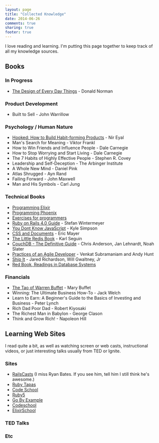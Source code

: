 ```yaml
---
layout: page
title: "Collected Knowledge"
date: 2014-06-26
comments: true
sharing: true
footer: true
---
```


I love reading and learning. I'm putting this page together to keep track of all my knowledge sources.

## Books 

### In Progress

* [The Design of Every Day Things](http://www.amazon.com/Design-Everyday-Things-Donald-Norman/dp/0465067107) - Donald Norman

### Product Development

* Built to Sell - John Warrillow

### Psychology / Human Nature

* [Hooked: How to Build Habit-forming Products](http://www.amazon.com/Hooked-How-Build-Habit-Forming-Products-ebook/dp/B00HJ4A43S/ref=sr_1_1?s=books&ie=UTF8&qid=1405268592&sr=1-1&keywords=hooked+nir+eyal) - Nir Eyal
* Man's Search for Meaning - Viktor Frankl
* How to Win Friends and Influence People - Dale Carnegie
* How to Stop Worrying and Start Living - Dale Carnegie
* The 7 Habits of Highly Effective People - Stephen R. Covey
* Leadership and Self-Deception - The Arbinger Institute
* A Whole New Mind - Daniel Pink
* Atlas Shrugged - Ayn Rand
* Failing Forward - John Maxwell
* Man and His Symbols - Carl Jung


### Technical Books

* [Programming Elixir](https://pragprog.com/book/elixir/programming-elixir)
* [Programming Phoenix](https://pragprog.com/book/phoenix/programming-phoenix)
* [Exercises for programmers](https://pragprog.com/book/bhwb/exercises-for-programmers)
* [Ruby on Rails 4.0 Guide](http://www.amazon.com/Ruby-Rails-Guide-Stefan-Wintermeyer-ebook/dp/B00E25KVLW) - Stefan Wintermeyer
* [You Dont Know JavaScript](https://github.com/getify/You-Dont-Know-JS) - Kyle Simpson
* [CSS and Documents](http://shop.oreilly.com/product/0636920027607.do) - Eric Mayer
* [The Little Redis Book](http://openmymind.net/2012/1/23/The-Little-Redis-Book/) - Karl Seguin
* [CouchDB - The Definitive Guide](http://guide.couchdb.org/index.html) - Chris Anderson, Jan Lehnardt, Noah Slater
* [Practices of an Agile Developer](http://pragprog.com/book/pad/practices-of-an-agile-developer) - Venkat Subramaniam and Andy Hunt
* [Ship It](http://pragprog.com/book/prj/ship-it) -  Jared Richardson, Will Gwaltney, Jr
* [Red Book, Readings in Database Systems](http://www.redbook.io/)


### Financials

* [The Tao of Warren Buffet](http://www.amazon.com/Tao-Warren-Buffett-Interpretations-Billionaire-ebook/dp/B000MGAUAM/ref=sr_1_1?ie=UTF8&qid=1405268664&sr=8-1&keywords=the+tao+of+warren+buffet) - Mary Buffet
* Winning: The Ultimate Business How-To - Jack Welch
* Learn to Earn: A Beginner's Guide to the Basics of Investing and Business - Peter Lynch
* Rich Dad Poor Dad - Robert Kiyosaki
* The Richest Man in Babylon - George Clason
* Think and Grow Rich! - Napoleon Hill

## Learning Web Sites

I read quite a bit, as well as watching screen or web casts, instructional videos, or just interesting talks usually from TED or Ignite.

### Sites

* [RailsCasts](http://railscasts.com) (I miss Ryan Bates. If you see him, tell him I still think he's awesome.)
* [Ruby Tapas](http://www.rubytapas.com/)
* [Code School](http://codeschool.com)
* [Ruby5](http://ruby5.envylabs.com)
* [Go By Example](https://gobyexample.com/)
* [Codeschool](http://codeschool.com/)
* [ElixirSchool](http://elixirschool.com/)

### TED Talks

### Etc
